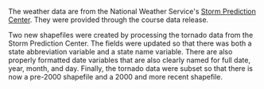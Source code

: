 The weather data are from the National Weather Service's [Storm Prediction Center](http://www.spc.noaa.gov/gis/svrgis/). They were provided through the course data release. 

Two new shapefiles were created by processing the tornado data from the Storm Prediction Center. The fields were updated so that there was both a state abbreviation variable and a state name variable. There are also properly formatted date variables that are also clearly named for full date, year, month, and day. Finally, the tornado data were subset so that there is now a pre-2000 shapefile and a 2000 and more recent shapefile.